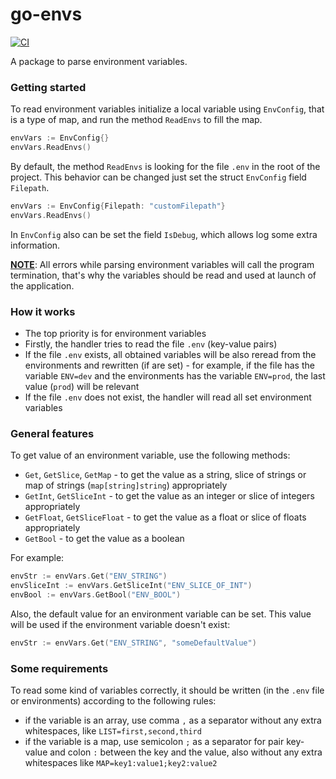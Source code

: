 # go-envs
[![CI](https://github.com/elsevierlabs-os/go-envs/actions/workflows/ci.yml/badge.svg?branch=main)](https://github.com/elsevierlabs-os/go-envs/actions/workflows/ci.yml)

A package to parse environment variables.

### Getting started
To read environment variables initialize a local variable using `EnvConfig`, that is a type of map, and run the method `ReadEnvs` to fill the map.
```go
envVars := EnvConfig{}
envVars.ReadEnvs()
```
By default, the method `ReadEnvs` is looking for the file `.env` in the root of the project. This behavior can be changed just set the struct `EnvConfig` field `Filepath`.
```go
envVars := EnvConfig{Filepath: "customFilepath"}
envVars.ReadEnvs()
```
In `EnvConfig` also can be set the field `IsDebug`, which allows log some extra information.

<ins>**NOTE**</ins>: All errors while parsing environment variables will call the program termination, that's why the variables should be read and used at launch of the application.

### How it works
- The top priority is for environment variables
- Firstly, the handler tries to read the file `.env` (key-value pairs)
- If the file `.env` exists, all obtained variables will be also reread from the environments and rewritten (if are set) - for example, if the file has the variable `ENV=dev` and the environments has the variable `ENV=prod`, the last value (`prod`) will be relevant
- If the file `.env` does not exist, the handler will read all set environment variables

### General features
To get value of an environment variable, use the following methods:
- `Get`, `GetSlice`, `GetMap` - to get the value as a string, slice of strings or map of strings (`map[string]string`) appropriately
- `GetInt`, `GetSliceInt` - to get the value as an integer or slice of integers appropriately
- `GetFloat`, `GetSliceFloat` - to get the value as a float or slice of floats appropriately
- `GetBool` - to get the value as a boolean

For example:
```go
envStr := envVars.Get("ENV_STRING")
envSliceInt := envVars.GetSliceInt("ENV_SLICE_OF_INT")
envBool := envVars.GetBool("ENV_BOOL")
```
Also, the default value for an environment variable can be set. This value will be used if the environment variable doesn't exist:
```go
envStr := envVars.Get("ENV_STRING", "someDefaultValue")
```

### Some requirements
To read some kind of variables correctly, it should be written (in the `.env` file or environments) according to the following rules:
- if the variable is an array, use comma `,` as a separator without any extra whitespaces, like `LIST=first,second,third`
- if the variable is a map, use semicolon `;` as a separator for pair key-value and colon `:` between the key and the value, also without any extra whitespaces like `MAP=key1:value1;key2:value2`